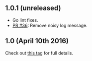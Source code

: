 ## 1.0.1 (unreleased)
- Go lint fixes.
- [PR #36](https://github.com/ekanite/ekanite/pull/34): Remove noisy log message.

## 1.0 (April 10th 2016)
Check out [this tag](https://github.com/ekanite/ekanite/releases/tag/v1.0.0) for full details.
